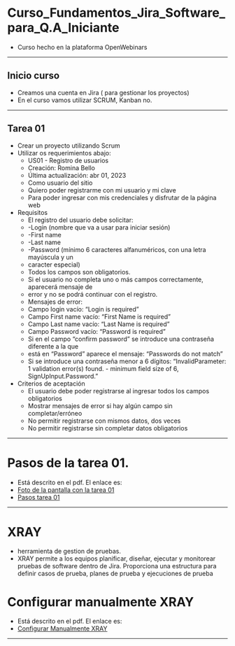 # Curso_Fundamentos_Jira_Software_para_Q.A_Iniciante
* Curso hecho en la plataforma OpenWebinars
******************************************************************************************
## Inicio curso
* Creamos una cuenta en Jira ( para gestionar los proyectos)
* En el curso vamos utilizar SCRUM, Kanban no.
*****************************************************************************************
## Tarea 01
* Crear un proyecto utilizando  Scrum
* Utilizar os requerimientos abajo:
   * US01 - Registro de usuarios
   * Creación: Romina Bello
   * Última actualización: abr 01, 2023
   * Como usuario del sitio
   * Quiero poder registrarme con mi usuario y mi clave
   * Para poder ingresar con mis credenciales y disfrutar de la página web
 * Requisitos
   * El registro del usuario debe solicitar:
   * -Login (nombre que va a usar para iniciar sesión)
   * -First name
   * -Last name
   * -Password (mínimo 6 caracteres alfanuméricos, con una letra mayúscula y un
   * caracter especial)
   * Todos los campos son obligatorios.
   * Si el usuario no completa uno o más campos correctamente, aparecerá mensaje de
   * error y no se podrá continuar con el registro.
   * Mensajes de error:
   * Campo login vacío: “Login is required”
   * Campo First name vacío: “First Name is required”
   * Campo Last name vacío: “Last Name is required”
   * Campo Password vacío: “Password is required”
   * Si en el campo “confirm password” se introduce una contraseña diferente a la que
   * está en “Password” aparece el mensaje: “Passwords do not match”
   * Si se introduce una contraseña menor a 6 dígitos: “InvalidParameter: 1 validation
   error(s) found. - minimum field size of 6, SignUpInput.Password.”
*  Criterios de aceptación
   * El usuario debe poder registrarse al ingresar todos los campos obligatorios
   * Mostrar mensajes de error si hay algún campo sin completar/erróneo
   * No permitir registrarse con mismos datos, dos veces
   * No permitir registrarse sin completar datos obligatorios
******************************************************************************************************************
# Pasos de la tarea 01.
* Está descrito en el pdf. El enlace es:
* [Foto de la pantalla con la tarea 01](https://github.com/PaulaNuness/Curso_Fundamentos_Jira_Software_para_Q.A_Iniciante/blob/main/Tarea%2001.pdf)
* [Pasos tarea 01](https://github.com/PaulaNuness/Curso_Fundamentos_Jira_Software_para_Q.A_Iniciante/blob/main/Pasos%20tarea%2001.pdf)
******************************************************************************************************************
# XRAY
* herramienta de gestion de pruebas.
* XRAY permite a los equipos planificar, diseñar, ejecutar y monitorear pruebas de software dentro de Jira. Proporciona una estructura para definir casos de prueba, planes de prueba y ejecuciones de prueba
  
# Configurar manualmente XRAY
* Está descrito en el pdf. El enlace es:
* [Configurar Manualmente XRAY](https://github.com/PaulaNuness/Curso_Fundamentos_Jira_Software_para_Q.A_Iniciante/blob/main/Configurar%20manualmente%20XRAY.pdf)

******************************************************************************************************************


